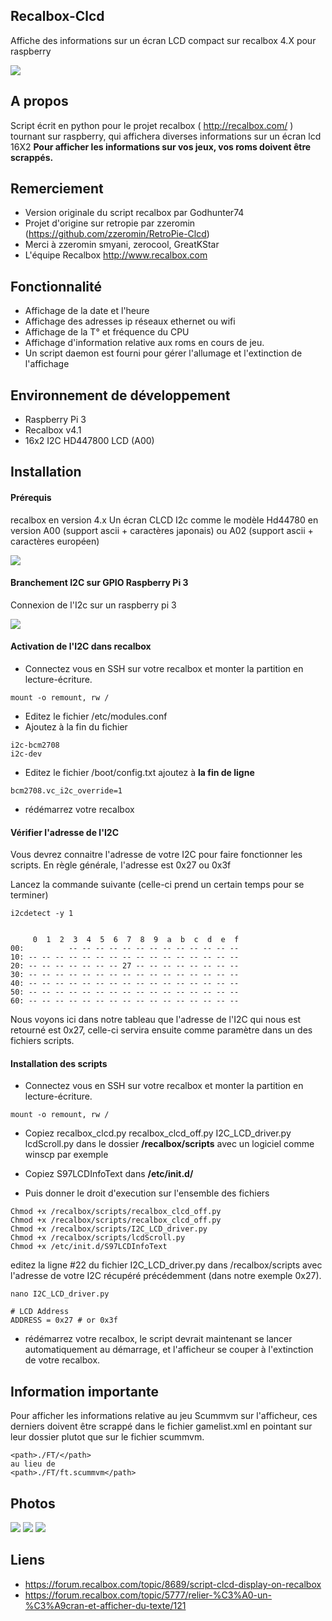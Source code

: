 ## Recalbox-Clcd
Affiche des informations sur un écran LCD compact sur recalbox 4.X pour raspberry

<img src="http://i.imgur.com/CGAyTAlm.jpg">

## A propos
Script écrit en python pour le projet recalbox ( http://recalbox.com/ )
tournant sur raspberry, qui affichera diverses informations sur un écran lcd 16X2
**Pour afficher les informations sur vos jeux, vos roms doivent être scrappés.**


## Remerciement
* Version originale du script recalbox par Godhunter74
* Projet d'origine sur retropie par zzeromin (https://github.com/zzeromin/RetroPie-Clcd)
* Merci à zzeromin smyani, zerocool, GreatKStar
* L'équipe Recalbox http://www.recalbox.com

## Fonctionnalité
* Affichage de la date et l'heure
* Affichage des adresses ip réseaux ethernet ou wifi
* Affichage de la T° et fréquence du CPU
* Affichage d'information relative aux roms en cours de jeu.
* Un script daemon est fourni pour gérer l'allumage et l'extinction de l'affichage

## Environnement de développement
* Raspberry Pi 3
* Recalbox v4.1
* 16x2 I2C HD447800 LCD (A00)

## Installation

#### Prérequis

recalbox en version 4.x
Un écran CLCD I2c comme le modèle Hd44780 en version A00 (support ascii + caractères japonais) ou A02 (support ascii + caractères européen)

<img src="http://i.imgur.com/YrDDhwUm.jpg">

#### Branchement I2C sur GPIO Raspberry Pi 3

Connexion de l'I2c sur un raspberry pi 3

<img src="http://i.imgur.com/NKswbgr.png">

#### Activation de l'I2C dans recalbox

* Connectez vous en SSH sur votre recalbox et monter la partition en lecture-écriture. 
```
mount -o remount, rw /
```

* Editez le fichier /etc/modules.conf
* Ajoutez à la fin du fichier
```
i2c-bcm2708
i2c-dev
```

* Editez le fichier /boot/config.txt
ajoutez à **la fin de ligne**
```
bcm2708.vc_i2c_override=1
```
*  rédémarrez votre recalbox


#### Vérifier l'adresse de l'I2C 
Vous devrez connaitre l'adresse de votre I2C pour faire fonctionner les scripts.
En règle générale, l'adresse est 0x27 ou 0x3f

Lancez la commande suivante (celle-ci prend un certain temps pour se terminer)
```
i2cdetect -y 1
```
<pre><code>
     0  1  2  3  4  5  6  7  8  9  a  b  c  d  e  f
00:          -- -- -- -- -- -- -- -- -- -- -- -- --
10: -- -- -- -- -- -- -- -- -- -- -- -- -- -- -- --
20: -- -- -- -- -- -- -- 27 -- -- -- -- -- -- -- --
30: -- -- -- -- -- -- -- -- -- -- -- -- -- -- -- --
40: -- -- -- -- -- -- -- -- -- -- -- -- -- -- -- --
50: -- -- -- -- -- -- -- -- -- -- -- -- -- -- -- --
60: -- -- -- -- -- -- -- -- -- -- -- -- -- -- -- --</code></pre>

Nous voyons ici dans notre tableau que l'adresse de l'I2C qui nous est retourné est 0x27, celle-ci servira ensuite comme paramètre dans un des fichiers scripts.

#### Installation des scripts

* Connectez vous en SSH sur votre recalbox et monter la partition en lecture-écriture. 
```
mount -o remount, rw /
```

* Copiez
        recalbox_clcd.py 
        recalbox_clcd_off.py
        I2C_LCD_driver.py
        lcdScroll.py 
    dans le dossier **/recalbox/scripts** avec un logiciel comme winscp par exemple

* Copiez
        S97LCDInfoText 
    dans **/etc/init.d/**
    
* Puis donner le droit d'execution sur l'ensemble des fichiers

```
Chmod +x /recalbox/scripts/recalbox_clcd_off.py
Chmod +x /recalbox/scripts/recalbox_clcd_off.py
Chmod +x /recalbox/scripts/I2C_LCD_driver.py
Chmod +x /recalbox/scripts/lcdScroll.py
Chmod +x /etc/init.d/S97LCDInfoText
```

editez la ligne #22 du fichier I2C_LCD_driver.py dans /recalbox/scripts avec l'adresse de votre I2C récupéré précédemment (dans notre exemple 0x27).

<pre><code>nano I2C_LCD_driver.py

# LCD Address
ADDRESS = 0x27 # or 0x3f
</code></pre>

*  rédémarrez votre recalbox, le script devrait maintenant se lancer automatiquement au démarrage, et l'afficheur se couper à l'extinction de votre recalbox.

## Information importante

Pour afficher les informations relative au jeu Scummvm sur l'afficheur, ces derniers doivent être scrappé dans le fichier gamelist.xml en pointant sur leur dossier plutot que sur le fichier scummvm.
```
<path>./FT/</path>
au lieu de 
<path>./FT/ft.scummvm</path>
```

## Photos

<img src="http://i.imgur.com/PEAyQm2m.jpg">
<img src="http://i.imgur.com/fsXfArEm.jpg">
<img src="http://i.imgur.com/qesmRu6m.jpg">

## Liens

* https://forum.recalbox.com/topic/8689/script-clcd-display-on-recalbox
* https://forum.recalbox.com/topic/5777/relier-%C3%A0-un-%C3%A9cran-et-afficher-du-texte/121